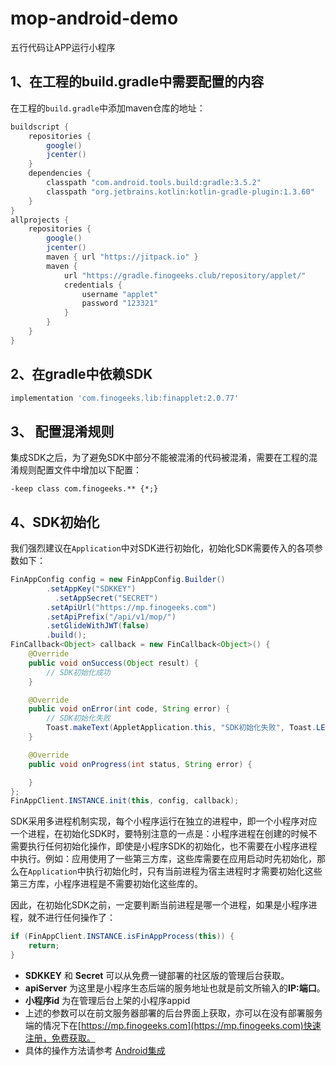 # mop-android-demo
五行代码让APP运行小程序

## 1、在工程的build.gradle中需要配置的内容

在工程的`build.gradle`中添加maven仓库的地址：

```groovy
buildscript {
    repositories {
        google()
        jcenter()
    }
    dependencies {
        classpath "com.android.tools.build:gradle:3.5.2"
        classpath "org.jetbrains.kotlin:kotlin-gradle-plugin:1.3.60"
    }
}
allprojects {
    repositories {
        google()
        jcenter()
        maven { url "https://jitpack.io" }
        maven {
            url "https://gradle.finogeeks.club/repository/applet/"
            credentials {
                username "applet"
                password "123321"
            }
        }
    }
}
```
## 2、在gradle中依赖SDK

```groovy
implementation 'com.finogeeks.lib:finapplet:2.0.77'
```

## 3、 配置混淆规则

集成SDK之后，为了避免SDK中部分不能被混淆的代码被混淆，需要在工程的混淆规则配置文件中增加以下配置：

```properties
-keep class com.finogeeks.** {*;}
```
## 4、SDK初始化

我们强烈建议在`Application`中对SDK进行初始化，初始化SDK需要传入的各项参数如下：
```java
FinAppConfig config = new FinAppConfig.Builder()
        .setAppKey("SDKKEY")
	      .setAppSecret("SECRET")
        .setApiUrl("https://mp.finogeeks.com")
        .setApiPrefix("/api/v1/mop/")
        .setGlideWithJWT(false)
        .build();
FinCallback<Object> callback = new FinCallback<Object>() {
    @Override
    public void onSuccess(Object result) {
        // SDK初始化成功
    }

    @Override
    public void onError(int code, String error) {
        // SDK初始化失败
        Toast.makeText(AppletApplication.this, "SDK初始化失败", Toast.LENGTH_SHORT).show();
    }

    @Override
    public void onProgress(int status, String error) {

    }
};
FinAppClient.INSTANCE.init(this, config, callback);
```

SDK采用多进程机制实现，每个小程序运行在独立的进程中，即一个小程序对应一个进程，在初始化SDK时，要特别注意的一点是：小程序进程在创建的时候不需要执行任何初始化操作，即使是小程序SDK的初始化，也不需要在小程序进程中执行。例如：应用使用了一些第三方库，这些库需要在应用启动时先初始化，那么在`Application`中执行初始化时，只有当前进程为宿主进程时才需要初始化这些第三方库，小程序进程是不需要初始化这些库的。

因此，在初始化SDK之前，一定要判断当前进程是哪一个进程，如果是小程序进程，就不进行任何操作了：

```java
if (FinAppClient.INSTANCE.isFinAppProcess(this)) {
    return;
}
```

* **SDKKEY** 和 **Secret** 可以从免费一键部署的社区版的管理后台获取。
* **apiServer** 为这里是小程序生态后端的服务地址也就是前文所输入的**IP:端口**。
* **小程序id** 为在管理后台上架的小程序appid
* 上述的参数可以在前文服务器部署的后台界面上获取，亦可以在没有部署服务端的情况下在[https://mp.finogeeks.com](https://mp.finogeeks.com)快速注册，免费获取。
* 具体的操作方法请参考 [Android集成](https://mp.finogeeks.com/mop/document/runtime-sdk/sdk-integrate/android.html)
